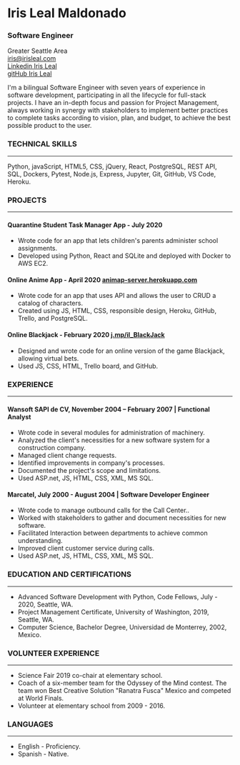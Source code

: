 # Iris Leal Maldonado #
### Software Engineer ###

Greater Seattle Area\
iris@irisleal.com\
[Linkedin Iris Leal](https://www.linkedin.com/in/iris-leal/)\
[gitHub Iris Leal](https://github.com/ilealm)


I'm a bilingual Software Engineer with seven years of experience in software development, participating in all the lifecycle for full-stack projects. I have an in-depth focus and passion for Project Management, always working in synergy with stakeholders to implement better practices to complete tasks according to vision, plan, and budget, to achieve the best possible product to the user.


### TECHNICAL SKILLS ###
----
Python, javaScript, HTML5, CSS, jQuery, React, PostgreSQL, REST API, SQL, Dockers, Pytest, Node.js, Express, Jupyter, Git, GitHub, VS Code, Heroku.

### PROJECTS ###
----
#### Quarantine Student Task Manager App - July 2020 ####
- Wrote code for an app that lets children's parents administer school assignments.
- Developed using Python, React and SQLite and deployed with Docker to AWS EC2.

#### Online Anime App - April 2020  [animap-server.herokuapp.com](http://animap-server.herokuapp.com/)  ####
- Wrote code for an app that uses API and allows the user to CRUD a catalog of characters.
- Created using JS, HTML, CSS, responsible design, Heroku, GitHub, Trello, and PostgreSQL.

#### Online Blackjack - February 2020 [j.mp/il_BlackJack](https://bit.ly/il_BlackJack) ####
- Designed and wrote code for an online version of the game Blackjack, allowing virtual bets.
- Used JS, CSS, HTML, Trello board, and GitHub.

### EXPERIENCE ###
----

#### Wansoft SAPI de CV, November 2004 – February 2007 | Functional Analyst ####
- Wrote code in several modules for administration of machinery.
- Analyzed the client's necessities for a new software system for a construction company.
- Managed client change requests.
- Identified improvements in company's processes.
- Documented the project's scope and limitations.
- Used ASP.net, JS, HTML, CSS, XML, MS SQL.

#### Marcatel, July 2000 - August 2004 | Software Developer Engineer ####
- Wrote code to manage outbound calls for the Call Center..
- Worked with stakeholders to gather and document necessities for new software.
- Facilitated Interaction between departments to achieve common understanding.
- Improved client customer service during calls.
- Used ASP.net, JS, HTML, CSS, XML, MS SQL.


### EDUCATION AND CERTIFICATIONS ###
----

- Advanced Software Development with Python, Code Fellows, July - 2020, Seattle, WA.
- Project Management Certificate, University of Washington, 2019, Seattle, WA.
- Computer Science, Bachelor Degree, Universidad de Monterrey, 2002, Mexico.


### VOLUNTEER EXPERIENCE ###
----
- Science Fair 2019 co-chair at elementary school.
- Coach of a six-member team for the Odyssey of the Mind contest. The team won Best Creative Solution "Ranatra Fusca" Mexico and competed at World Finals.
- Volunteer at elementary school from 2009 - 2016.


### LANGUAGES ###
----
  * English - Proficiency.
  * Spanish - Native.
